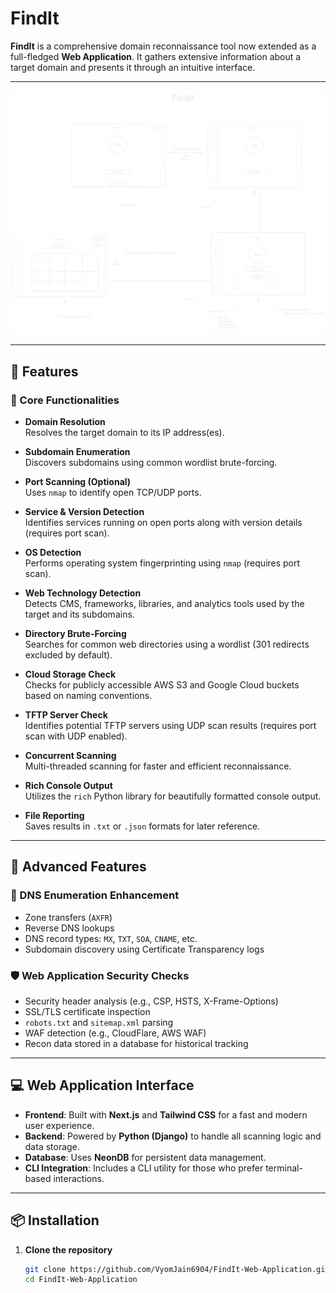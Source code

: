 # FindIt

**FindIt** is a comprehensive domain reconnaissance tool now extended as a full-fledged **Web Application**. It gathers extensive information about a target domain and presents it through an intuitive interface.

---

![Structure](/FindIt-Frontend/Public/diagram-FindIt.png)

---

## 🌟 Features

### 🧠 Core Functionalities

-   **Domain Resolution**  
    Resolves the target domain to its IP address(es).

-   **Subdomain Enumeration**  
    Discovers subdomains using common wordlist brute-forcing.

-   **Port Scanning (Optional)**  
    Uses `nmap` to identify open TCP/UDP ports.

-   **Service & Version Detection**  
    Identifies services running on open ports along with version details (requires port scan).

-   **OS Detection**  
    Performs operating system fingerprinting using `nmap` (requires port scan).

-   **Web Technology Detection**  
    Detects CMS, frameworks, libraries, and analytics tools used by the target and its subdomains.

-   **Directory Brute-Forcing**  
    Searches for common web directories using a wordlist (301 redirects excluded by default).

-   **Cloud Storage Check**  
    Checks for publicly accessible AWS S3 and Google Cloud buckets based on naming conventions.

-   **TFTP Server Check**  
    Identifies potential TFTP servers using UDP scan results (requires port scan with UDP enabled).

-   **Concurrent Scanning**  
    Multi-threaded scanning for faster and efficient reconnaissance.

-   **Rich Console Output**  
    Utilizes the `rich` Python library for beautifully formatted console output.

-   **File Reporting**  
    Saves results in `.txt` or `.json` formats for later reference.

---

## 🧪 Advanced Features

### 🧬 DNS Enumeration Enhancement

-   Zone transfers (`AXFR`)
-   Reverse DNS lookups
-   DNS record types: `MX`, `TXT`, `SOA`, `CNAME`, etc.
-   Subdomain discovery using Certificate Transparency logs

### 🛡️ Web Application Security Checks

-   Security header analysis (e.g., CSP, HSTS, X-Frame-Options)
-   SSL/TLS certificate inspection
-   `robots.txt` and `sitemap.xml` parsing
-   WAF detection (e.g., CloudFlare, AWS WAF)
-   Recon data stored in a database for historical tracking

---

## 💻 Web Application Interface

-   **Frontend**: Built with **Next.js** and **Tailwind CSS** for a fast and modern user experience.
-   **Backend**: Powered by **Python (Django)** to handle all scanning logic and data storage.
-   **Database**: Uses **NeonDB** for persistent data management.
-   **CLI Integration**: Includes a CLI utility for those who prefer terminal-based interactions.

---

## 📦 Installation

1. **Clone the repository**
    ```bash
    git clone https://github.com/VyomJain6904/FindIt-Web-Application.git
    cd FindIt-Web-Application
    ```
